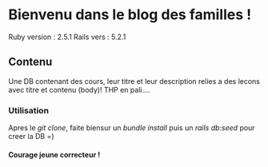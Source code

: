 # Bienvenu dans le blog des familles !
Ruby version : 2.5.1
Rails vers : 5.2.1

## Contenu
Une DB contenant des cours, leur titre et leur description relies a des lecons avec titre et contenu (body)! THP en pali....

### Utilisation
Apres le *git clone*, faite biensur un *bundle install* puis un *rails db:seed* pour creer la DB =)


#### Courage jeune correcteur !